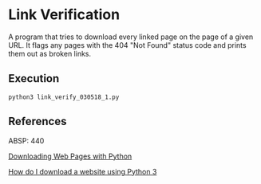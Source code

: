 # Link Verification

A program that tries to download every linked page on the page of a given URL.  It flags any pages with the 404 "Not Found" status code and prints them out as broken links.

## Execution

	python3 link_verify_030518_1.py

## References

ABSP:  440

[Downloading Web Pages with Python](https://programminghistorian.org/lessons/working-with-web-pages)

[How do I download a website using Python 3](https://stackoverflow.com/questions/4485113/how-do-i-download-a-website-using-python-3)

